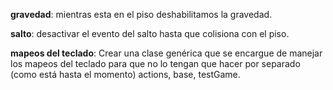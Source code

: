 **gravedad**: mientras esta en el piso deshabilitamos la gravedad.

**salto**: desactivar el evento del salto hasta que colisiona con el piso.

**mapeos del teclado**: Crear una clase genérica que se encargue de manejar los mapeos del teclado para que no lo tengan que hacer por separado (como está hasta el momento) actions, base, testGame.